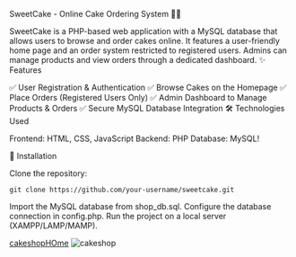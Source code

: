 SweetCake - Online Cake Ordering System 🎂🍰

SweetCake is a PHP-based web application with a MySQL database that allows users to browse and order cakes online. It features a user-friendly home page and an order system restricted to registered users. Admins can manage products and view orders through a dedicated dashboard.
✨ Features

✅ User Registration & Authentication
✅ Browse Cakes on the Homepage
✅ Place Orders (Registered Users Only)
✅ Admin Dashboard to Manage Products & Orders
✅ Secure MySQL Database Integration
🛠 Technologies Used

  Frontend: HTML, CSS, JavaScript
  Backend: PHP
  Database: MySQL!


🚀 Installation

   Clone the repository:

    git clone https://github.com/your-username/sweetcake.git

Import the MySQL database from shop_db.sql.
Configure the database connection in config.php.
Run the project on a local server (XAMPP/LAMP/MAMP).

[cakeshopHOme](https://github.com/user-attachments/assets/d2c811b5-ce6b-48b0-a510-67cea2e0e456)
![cakeshop](https://github.com/user-attachments/assets/d9cf27ad-1822-45fd-8784-bcae8e08a082)

